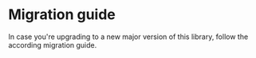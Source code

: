 # Migration guide

In case you're upgrading to a new major version of this library, follow the according migration guide.
